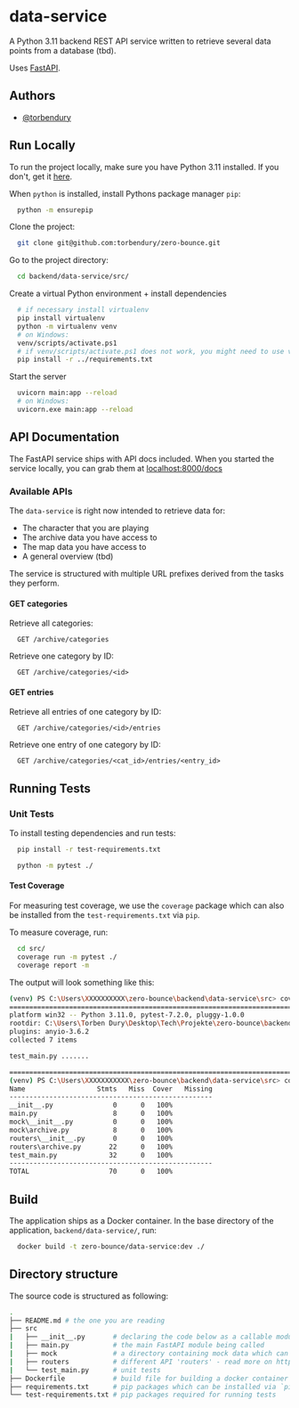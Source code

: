 
# data-service

A Python 3.11 backend REST API service written to retrieve several data points from a database (tbd).

Uses [FastAPI](https://fastapi.tiangolo.com/).

## Authors

- [@torbendury](https://www.github.com/torbendury)

## Run Locally

To run the project locally, make sure you have Python 3.11 installed. If you don't, get it [here](https://www.python.org/downloads/).

When `python` is installed, install Pythons package manager `pip`:

```bash
  python -m ensurepip
```

Clone the project:

```bash
  git clone git@github.com:torbendury/zero-bounce.git
```

Go to the project directory:

```bash
  cd backend/data-service/src/
```

Create a virtual Python environment + install dependencies

```bash
  # if necessary install virtualenv
  pip install virtualenv
  python -m virtualenv venv
  # on Windows:
  venv/scripts/activate.ps1 
  # if venv/scripts/activate.ps1 does not work, you might need to use venv/scripts/activate.bat
  pip install -r ../requirements.txt
```

Start the server

```bash
  uvicorn main:app --reload
  # on Windows:
  uvicorn.exe main:app --reload
```

## API Documentation

The FastAPI service ships with API docs included. When you started the service locally, you can grab them at [localhost:8000/docs](http://localhost:8000/docs)

### Available APIs

The `data-service` is right now intended to retrieve data for:

- The character that you are playing
- The archive data you have access to
- The map data you have access to
- A general overview (tbd)

The service is structured with multiple URL prefixes derived from the tasks they perform.

#### GET categories

Retrieve all categories:

```http
  GET /archive/categories
```

Retrieve one category by ID:

```http
  GET /archive/categories/<id>
```

#### GET entries

Retrieve all entries of one category by ID:

```http
  GET /archive/categories/<id>/entries
```

Retrieve one entry of one category by ID:

```http
  GET /archive/categories/<cat_id>/entries/<entry_id>
```

## Running Tests

### Unit Tests

To install testing dependencies and run tests:

```bash
  pip install -r test-requirements.txt

  python -m pytest ./
```

#### Test Coverage

For measuring test coverage, we use the `coverage` package which can also be installed from the `test-requirements.txt` via `pip`.

To measure coverage, run:

```bash
  cd src/
  coverage run -m pytest ./
  coverage report -m
```

The output will look something like this:

```bash
(venv) PS C:\Users\XXXXXXXXXX\zero-bounce\backend\data-service\src> coverage run -m pytest ./
================================================================================================ test session starts ================================================================================================ 
platform win32 -- Python 3.11.0, pytest-7.2.0, pluggy-1.0.0
rootdir: C:\Users\Torben Dury\Desktop\Tech\Projekte\zero-bounce\backend\data-service\src
plugins: anyio-3.6.2
collected 7 items                                                                                                                                                                                                     

test_main.py .......                                                                                                                                                                                           [100%] 

================================================================================================= 7 passed in 0.40s ================================================================================================= 
(venv) PS C:\Users\XXXXXXXXXXX\zero-bounce\backend\data-service\src> coverage report -m       
Name                  Stmts   Miss  Cover   Missing
---------------------------------------------------
__init__.py               0      0   100%
main.py                   8      0   100%
mock\__init__.py          0      0   100%
mock\archive.py           8      0   100%
routers\__init__.py       0      0   100%
routers\archive.py       22      0   100%
test_main.py             32      0   100%
---------------------------------------------------
TOTAL                    70      0   100%
```

## Build

The application ships as a Docker container. In the base directory of the application, `backend/data-service/`, run:

```bash
  docker build -t zero-bounce/data-service:dev ./
```

## Directory structure

The source code is structured as following:

```bash
.
├── README.md # the one you are reading
├── src
|   ├── __init__.py       # declaring the code below as a callable module
|   ├── main.py           # the main FastAPI module being called
|   ├── mock              # a directory containing mock data which can also be imported like a python module
|   ├── routers           # different API 'routers' - read more on https://fastapi.tiangolo.com/tutorial/bigger-applications/#apirouter
|   └── test_main.py      # unit tests
├── Dockerfile            # build file for building a docker container
├── requirements.txt      # pip packages which can be installed via `pip install -r requirements.txt`
└── test-requirements.txt # pip packages required for running tests
```
